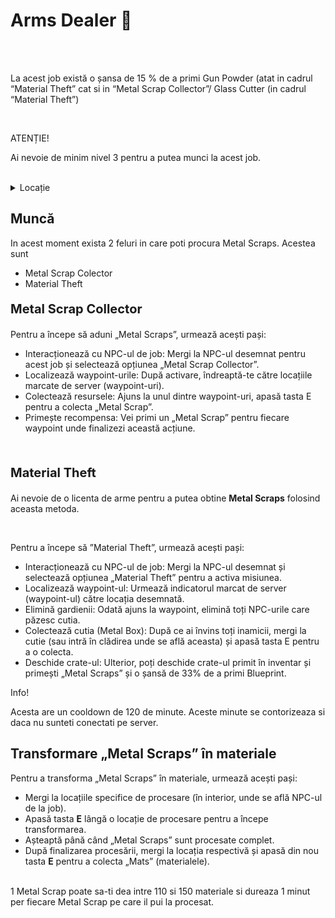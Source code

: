 
# Arms Dealer 🔫
<BR><BR>
<div class="tip-container">
<p>La acest job există o șansa de 15 % de a primi Gun Powder (atat in cadrul “Material Theft” cat si in “Metal Scrap Collector”/ Glass Cutter (in cadrul “Material Theft”)</p>
</div><br>
<div class="danger-container">
    <p class="title">ATENȚIE!</p>
    <p class="description">Ai nevoie de minim nivel 3 pentru a putea munci la acest job.</p>
</div>
</br>
<details class="details custom-block">
    <summary>Locație</summary>
    <p><img src="https://i.imgur.com/rIgVhFd.png" alt=""></p>
</details>

## Muncă

In acest moment exista 2 feluri in care poti procura Metal Scraps. Acestea sunt 
- Metal Scrap Colector
- Material Theft

<p style="font-size: 20px;"><b>Metal Scrap Collector</b></p>


Pentru a începe să aduni „Metal Scraps”, urmează acești pași:

- Interacționează cu NPC-ul de job: Mergi la NPC-ul desemnat pentru acest job și selectează opțiunea „Metal Scrap Collector”.
- Localizează waypoint-urile: După activare, îndreaptă-te către locațiile marcate de server (waypoint-uri).
- Colectează resursele: Ajuns la unul dintre waypoint-uri, apasă tasta E pentru a colecta „Metal Scrap”.
- Primește recompensa: Vei primi un „Metal Scrap” pentru fiecare waypoint unde finalizezi această acțiune.
    


<br>    
<p style="font-size: 20px;"><b>Material Theft</b></p>
<div class="danger-container">
<p>Ai nevoie de o licenta de arme pentru a putea obtine <b>Metal Scraps</b> folosind aceasta metoda.</p>
</div>
<br>

Pentru a începe să ”Material Theft”, urmează acești pași:

- Interacționează cu NPC-ul de job: Mergi la NPC-ul desemnat și selectează opțiunea „Material Theft” pentru a activa misiunea.  
- Localizează waypoint-ul: Urmează indicatorul marcat de server (waypoint-ul) către locația desemnată.  
- Elimină gardienii: Odată ajuns la waypoint, elimină toți NPC-urile care păzesc cutia.  
- Colectează cutia (Metal Box): După ce ai învins toți inamicii, mergi la cutie (sau intră în clădirea unde se află aceasta) și apasă tasta E pentru a o colecta.
- Deschide crate-ul: Ulterior, poți deschide crate-ul primit în inventar și primești „Metal Scraps” și o șansă de 33% de a primi Blueprint.

<div class="danger-container">
    <p class="title">Info!</p>
    <p class="description">Acesta are un cooldown de 120 de minute. Aceste minute se contorizeaza si daca nu sunteti conectati pe server.</p>
</div>

## Transformare „Metal Scraps” în materiale

Pentru a transforma „Metal Scraps” în materiale, urmează acești pași:

- Mergi la locațiile specifice de procesare (în interior, unde se află NPC-ul de la job).  
- Apasă tasta **E** lângă o locație de procesare pentru a începe transformarea.  
- Așteaptă până când „Metal Scraps” sunt procesate complet.  
- După finalizarea procesării, mergi la locația respectivă și apasă din nou tasta **E** pentru a colecta „Mats” (materialele).  
<br>
<div class="tip-container">
1 Metal Scrap poate sa-ti dea intre 110 si 150 materiale si dureaza 1 minut per fiecare Metal Scrap pe care il pui la procesat.
</div>






